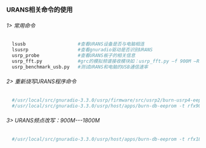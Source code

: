 ###  URANS相关命令的使用

###### 1> 常用命令

```bash
  lsusb                   #查看URANS设备是否与电脑相连  
  lsusrp                  #查看gnuradio驱动是否识别URANS
  usrp_probe              #查看URANS板子的相关信息
  usrp_fft.py             #grc的模拟频谱接收模块如：usrp_fft.py –f 900M –R –A
  usrp_benchmark_usb.py   #测试URANS和电脑的USB通信速率
```

###### 2> 重新烧写URANS程序命令

```bash
  #/usr/local/src/gnuradio-3.3.0/usrp/firmware/src/usrp2/burn-usrp4-eeprom
  #/usr/local/src/gnuradio-3.3.0/usrp/host/apps/burn-db-eeprom -t rfx900_mimo_b -A –f
```

###### 3> URANS频点改写：900M---1800M

```bash
  #/usr/local/src/gnuradio-3.3.0/usrp/host/apps/burn-db-eeprom -t rfx1800_mimo_b -A –f
```
